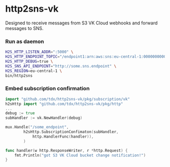 # http2sns-vk

Designed to receive messages from S3 VK Cloud webhooks and forward messages to SNS.

### Run as daemon

```sh
H2S_HTTP_LISTEN_ADDR=":5000" \
H2S_HTTP_ENDPOINT_TOPIC="/endpoint1:arn:aws:sns:eu-central-1:000000000000:SnsTopicName1,/endpoint2:arn:aws:sns:eu-central-1:000000000000:SnsTopicName2" \
H2S_HTTP_DEBUG=true \
H2S_SNS_API_ENDPOINT="http://some.sns.endpoint" \
H2S_REGION=eu-central-1 \
bin/http2sns
```

### Embed subscription confirmation

```go
import "github.com/tdx/http2sns-vk/pkg/subscription/vk"
h2sHttp import "github.com/tdx/http2sns-vk/pkg/http"
...
debug := true
subHandler := vk.NewHandler(debug)

mux.Handle("/some_endpoint",
        h2sHttp.SubscriptionConfimaton(subHandler,
            http.HandlerFunc(handler)),
		)

func handler(w http.ResponseWriter, r *http.Request) {
    fmt.Println("got S3 VK Cloud bucket change notification!")
}
```